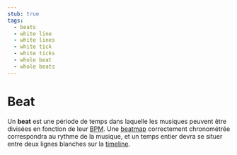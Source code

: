 ```yaml
---
stub: true
tags:
  - beats
  - white line
  - white lines
  - white tick
  - white ticks
  - whole beat
  - whole beats
---
```


# Beat

Un **beat** est une période de temps dans laquelle les musiques peuvent être divisées en fonction de leur [BPM](/wiki/Beatmapping/Beats_per_minute). Une [beatmap](/wiki/Beatmap) correctement chronométrée correspondra au rythme de la musique, et un temps entier devra se situer entre deux lignes blanches sur la [timeline](/wiki/Client/Beatmap_editor/Timelines).
